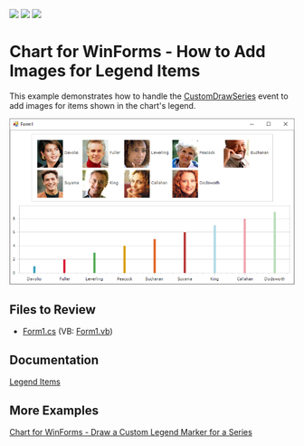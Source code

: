 <!-- default badges list -->
![](https://img.shields.io/endpoint?url=https://codecentral.devexpress.com/api/v1/VersionRange/128575419/22.2.2%2B)
[![](https://img.shields.io/badge/Open_in_DevExpress_Support_Center-FF7200?style=flat-square&logo=DevExpress&logoColor=white)](https://supportcenter.devexpress.com/ticket/details/E2123)
[![](https://img.shields.io/badge/📖_How_to_use_DevExpress_Examples-e9f6fc?style=flat-square)](https://docs.devexpress.com/GeneralInformation/403183)
<!-- default badges end -->

# Chart for WinForms - How to Add Images for Legend Items

This example demonstrates how to handle the [CustomDrawSeries](https://docs.devexpress.com/WindowsForms/DevExpress.XtraCharts.ChartControl.CustomDrawSeries?v=22.2&f=CustomDrawSeries) event to add images for items shown in the chart's legend.

![Chart](./images/Chart.png)

## Files to Review

* [Form1.cs](./CS/Form1.cs) (VB: [Form1.vb](./VB/Form1.vb))

## Documentation

[Legend Items](https://docs.devexpress.com/WindowsForms/115949/controls-and-libraries/chart-control/legends/legend-items?v=22.2&p=netframework)

## More Examples

[Chart for WinForms - Draw a Custom Legend Marker for a Series](https://github.com/DevExpress-Examples/winforms-chart-draw-a-custom-legend-marker-for-a-series)







